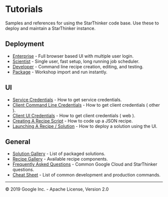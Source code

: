 # Tutorials

Samples and references for using the StarThinker code base. Use these to deploy and maintain 
a StarThinker instance.

## Deployment

- [Enterprise](deploy_enterprise.md) - Full browser based UI with multiple user login.
- [Scientist](deploy_scientist.md) - Single user, fast setup, long running job scheduler.
- [Developer](deploy_developer.md) - Command line recipe creation, editing, and testing.
- [Package](deploy_package.md) - Workshop import and run instantly.

## UI

- [Service Credentials](cloud_service.md) - How to get service credentials.
- [Client Command Line Credentials](cloud_client_installed.md) - How to get client credentials ( other ).
- [Client UI Credentials](cloud_client_web.md) - How to get client credentials ( web ).
- [Creating A Recipe Script](../starthinker/gtech/README.md) - How to code up a JSON recipe.
- [Launching A Recipe / Solution](ui_recipe.md) - How to deploy a solution using the UI.

## General

- [Solution Gallery](https://google.github.io/starthinker/) - List of packaged solutions.
- [Recipe Gallery](https://google.github.io/starthinker/code/) - Available recipe components.
- [Frequently Asked Questions](faq.md) - Common Google Cloud and StarThinker questions.
- [Cheat Sheet](cheat_sheet.md) - List of common development and production commands.

---
&copy; 2019 Google Inc. - Apache License, Version 2.0
